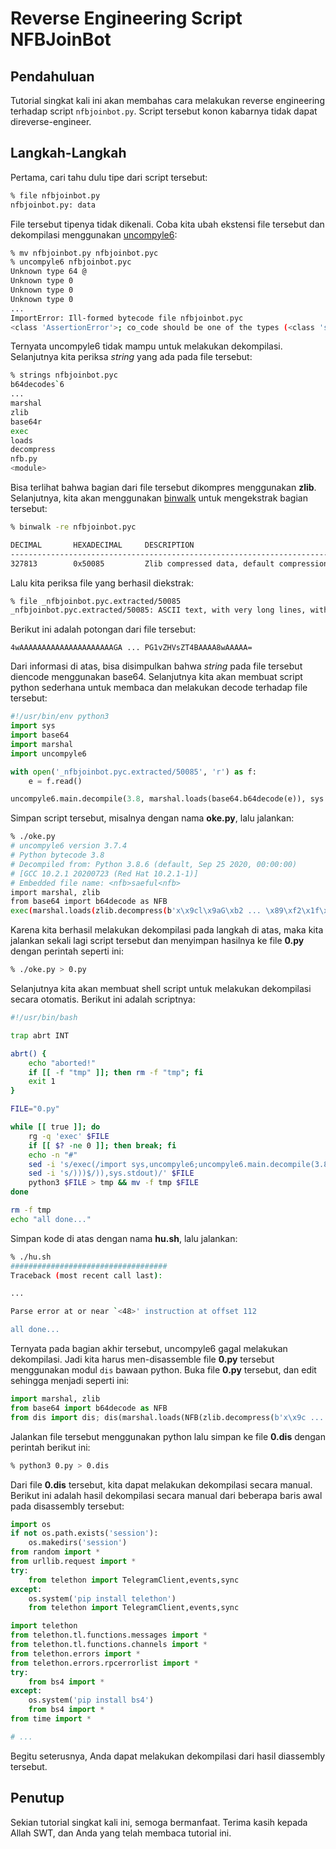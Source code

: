 # Reverse Engineering Script NFBJoinBot


## Pendahuluan

Tutorial singkat kali ini akan membahas cara melakukan reverse engineering terhadap script `nfbjoinbot.py`. Script tersebut konon kabarnya tidak dapat direverse-engineer.


## Langkah-Langkah

Pertama, cari tahu dulu tipe dari script tersebut:

```bash
% file nfbjoinbot.py
nfbjoinbot.py: data
```

File tersebut tipenya tidak dikenali. Coba kita ubah ekstensi file tersebut dan dekompilasi menggunakan [uncompyle6](https://pypi.org/project/uncompyle6/):

```bash
% mv nfbjoinbot.py nfbjoinbot.pyc
% uncompyle6 nfbjoinbot.pyc
Unknown type 64 @
Unknown type 0
Unknown type 0
Unknown type 0
...
ImportError: Ill-formed bytecode file nfbjoinbot.pyc
<class 'AssertionError'>; co_code should be one of the types (<class 'str'>, <class 'bytes'>, <class 'list'>, <class 'tuple'>); is type <class 'NoneType'>
```

Ternyata uncompyle6 tidak mampu untuk melakukan dekompilasi. Selanjutnya kita periksa _string_ yang ada pada file tersebut:

```bash
% strings nfbjoinbot.pyc
b64decodes`6
...
marshal
zlib
base64r
exec
loads
decompress
nfb.py
<module>
```

Bisa terlihat bahwa bagian dari file tersebut dikompres menggunakan **zlib**. Selanjutnya, kita akan menggunakan [binwalk](https://github.com/ReFirmLabs/binwalk) untuk mengekstrak bagian tersebut:

```bash
% binwalk -re nfbjoinbot.pyc

DECIMAL       HEXADECIMAL     DESCRIPTION
--------------------------------------------------------------------------------
327813        0x50085         Zlib compressed data, default compression
```

Lalu kita periksa file yang berhasil diekstrak:

```bash
% file _nfbjoinbot.pyc.extracted/50085
_nfbjoinbot.pyc.extracted/50085: ASCII text, with very long lines, with no line terminators
```

Berikut ini adalah potongan dari file tersebut:

```
4wAAAAAAAAAAAAAAAAAAAAAGA ... PG1vZHVsZT4BAAAA8wAAAAA=
```

Dari informasi di atas, bisa disimpulkan bahwa _string_ pada file tersebut diencode menggunakan base64. Selanjutnya kita akan membuat script python sederhana untuk membaca dan melakukan decode terhadap file tersebut:

```python
#!/usr/bin/env python3
import sys
import base64
import marshal
import uncompyle6

with open('_nfbjoinbot.pyc.extracted/50085', 'r') as f:
    e = f.read()

uncompyle6.main.decompile(3.8, marshal.loads(base64.b64decode(e)), sys.stdout)
```

Simpan script tersebut, misalnya dengan nama **oke.py**, lalu jalankan:

```bash
% ./oke.py
# uncompyle6 version 3.7.4
# Python bytecode 3.8
# Decompiled from: Python 3.8.6 (default, Sep 25 2020, 00:00:00)
# [GCC 10.2.1 20200723 (Red Hat 10.2.1-1)]
# Embedded file name: <nfb>saeful<nfb>
import marshal, zlib
from base64 import b64decode as NFB
exec(marshal.loads(zlib.decompress(b'x\x9cl\x9aG\xb2 ... \x89\xf2\x1f\xae{\xf9\xcb')))
```

Karena kita berhasil melakukan dekompilasi pada langkah di atas, maka kita jalankan sekali lagi script tersebut dan menyimpan hasilnya ke file **0.py** dengan perintah seperti ini:

```bash
% ./oke.py > 0.py
```

Selanjutnya kita akan membuat shell script untuk melakukan dekompilasi secara otomatis. Berikut ini adalah scriptnya:

```bash
#!/usr/bin/bash

trap abrt INT

abrt() {
    echo "aborted!"
    if [[ -f "tmp" ]]; then rm -f "tmp"; fi
    exit 1
}

FILE="0.py"

while [[ true ]]; do
    rg -q 'exec' $FILE
    if [[ $? -ne 0 ]]; then break; fi
    echo -n "#"
    sed -i 's/exec(/import sys,uncompyle6;uncompyle6.main.decompile(3.8,/' $FILE
    sed -i 's/)))$/)),sys.stdout)/' $FILE
    python3 $FILE > tmp && mv -f tmp $FILE
done

rm -f tmp
echo "all done..."
```

Simpan kode di atas dengan nama **hu.sh**, lalu jalankan:

```bash
% ./hu.sh
###################################
Traceback (most recent call last):

...

Parse error at or near `<48>' instruction at offset 112

all done...
```

Ternyata pada bagian akhir tersebut, uncompyle6 gagal melakukan dekompilasi. Jadi kita harus men-disassemble file **0.py** tersebut menggunakan modul `dis` bawaan python. Buka file **0.py** tersebut, dan edit sehingga menjadi seperti ini:

```python
import marshal, zlib
from base64 import b64decode as NFB
from dis import dis; dis(marshal.loads(NFB(zlib.decompress(b'x\x9c ... \x1fn#\x8e<'))))
```

Jalankan file tersebut menggunakan python lalu simpan ke file **0.dis** dengan perintah berikut ini:

```bash
% python3 0.py > 0.dis
```

Dari file **0.dis** tersebut, kita dapat melakukan dekompilasi secara manual. Berikut ini adalah hasil dekompilasi secara manual dari beberapa baris awal pada disassembly tersebut:

```python
import os
if not os.path.exists('session'):
    os.makedirs('session')
from random import *
from urllib.request import *
try:
    from telethon import TelegramClient,events,sync
except:
    os.system('pip install telethon')
    from telethon import TelegramClient,events,sync

import telethon
from telethon.tl.functions.messages import *
from telethon.tl.functions.channels import *
from telethon.errors import *
from telethon.errors.rpcerrorlist import *
try:
    from bs4 import *
except:
    os.system('pip install bs4')
    from bs4 import *
from time import *

# ...
```

Begitu seterusnya, Anda dapat melakukan dekompilasi dari hasil diassembly tersebut.


## Penutup

Sekian tutorial singkat kali ini, semoga bermanfaat. Terima kasih kepada Allah SWT, dan Anda yang telah membaca tutorial ini.
